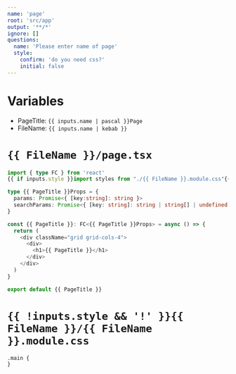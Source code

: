 ```yaml
---
name: 'page'
root: 'src/app'
output: '**/*'
ignore: []
questions:
  name: 'Please enter name of page'
  style:
    confirm: 'do you need css?'
    initial: false
---
```


# Variables

- PageTitle: `{{ inputs.name | pascal }}Page`
- FileName: `{{ inputs.name | kebab }}`

# `{{ FileName }}/page.tsx`

```typescript
import { type FC } from 'react'
{{ if inputs.style }}import styles from "./{{ FileName }}.module.css"{{ end }}

type {{ PageTitle }}Props = {
  params: Promise<{ [key:string]: string }>
  searchParams: Promise<{ [key: string]: string | string[] | undefined }>
}

const {{ PageTitle }}: FC<{{ PageTitle }}Props> = async () => {
  return (
    <div className="grid grid-cols-4">
      <div>
        <h1>{{ PageTitle }}</h1>
      </div>
    </div>
  )
}

export default {{ PageTitle }}

```

# `{{ !inputs.style && '!' }}{{ FileName }}/{{ FileName }}.module.css`

```
.main {
}
```
